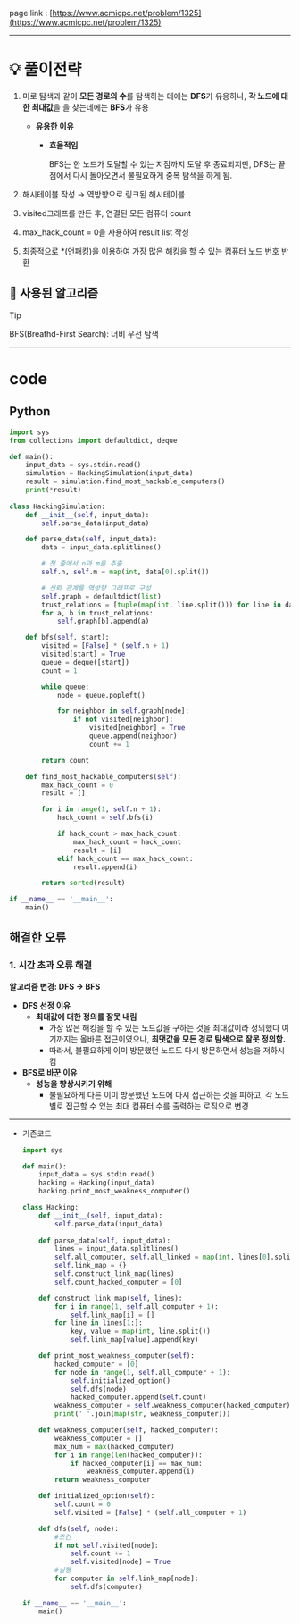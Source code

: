 page link : [https://www.acmicpc.net/problem/1325](https://www.acmicpc.net/problem/1325)

---

# 💡 풀이전략

1. 미로 탐색과 같이 **모든 경로의 수**를 탐색하는 데에는 **DFS**가 유용하나, **각 노드에 대한 최대값**을 을 찾는데에는 **BFS**가 유용
    - **유용한 이유**
        - **효율적임**
            
            BFS는 한 노드가 도달할 수 있는 지점까지 도달 후 종료되지만, DFS는 끝 점에서 다시 돌아오면서 불필요하게 중복 탐색을 하게 됨.
            
2. 해시테이블 작성 → 역방향으로 링크된 해시테이블
3. visited그래프를 만든 후, 연결된 모든 컴퓨터 count
4. max_hack_count = 0을 사용하여 result list 작성
5. 최종적으로 *(언패킹)을 이용하여 가장 많은 해킹을 할 수 있는 컴퓨터 노드 번호 반환

## 🎨 사용된 알고리즘

> [!tip]
> BFS(Breathd-First Search): 너비 우선 탐색

---

# code

## Python

```python
import sys
from collections import defaultdict, deque

def main():
    input_data = sys.stdin.read()
    simulation = HackingSimulation(input_data)
    result = simulation.find_most_hackable_computers()
    print(*result)
    
class HackingSimulation:
    def __init__(self, input_data):
        self.parse_data(input_data)

    def parse_data(self, input_data):
        data = input_data.splitlines()

        # 첫 줄에서 n과 m을 추출
        self.n, self.m = map(int, data[0].split())

        # 신뢰 관계를 역방향 그래프로 구성
        self.graph = defaultdict(list)
        trust_relations = [tuple(map(int, line.split())) for line in data[1:self.m+1]]
        for a, b in trust_relations:
            self.graph[b].append(a)

    def bfs(self, start):
        visited = [False] * (self.n + 1)
        visited[start] = True
        queue = deque([start])
        count = 1

        while queue:
            node = queue.popleft()

            for neighbor in self.graph[node]:
                if not visited[neighbor]:
                    visited[neighbor] = True
                    queue.append(neighbor)
                    count += 1

        return count

    def find_most_hackable_computers(self):
        max_hack_count = 0
        result = []

        for i in range(1, self.n + 1):
            hack_count = self.bfs(i)

            if hack_count > max_hack_count:
                max_hack_count = hack_count
                result = [i]
            elif hack_count == max_hack_count:
                result.append(i)

        return sorted(result)

if __name__ == '__main__':
    main()
```

## 해결한 오류

### 1. 시간 초과 오류 해결

**알고리즘 변경: DFS → BFS**

- **DFS 선정 이유**
    - **최대값에 대한 정의를 잘못 내림**
        - 가장 많은 해킹을 할 수 있는 노드값을 구하는 것을 최대값이라 정의했다
        여기까지는 올바른 접근이였으나, **최댓값을 모든 경로 탐색으로 잘못 정의함.**
        - 따라서, 불필요하게 이미 방문했던 노드도 다시 방문하면서 성능을 저하시킴
- **BFS로 바꾼 이유**
    - **성능을 향상시키기 위해**
        - 불필요하게 다른 이미 방문했던 노드에 다시 접근하는 것을 피하고, 각 노드별로 접근할 수 있는 최대 컴퓨터 수를 출력하는 로직으로 변경

---

- 기존코드
    
    ```python
    import sys
    
    def main():
        input_data = sys.stdin.read()
        hacking = Hacking(input_data)
        hacking.print_most_weakness_computer()
    
    class Hacking:
        def __init__(self, input_data):
            self.parse_data(input_data)
        
        def parse_data(self, input_data):
            lines = input_data.splitlines()
            self.all_computer, self.all_linked = map(int, lines[0].split())
            self.link_map = {}
            self.construct_link_map(lines)
            self.count_hacked_computer = [0]
    
        def construct_link_map(self, lines):
            for i in range(1, self.all_computer + 1):
                self.link_map[i] = []
            for line in lines[1:]:
                key, value = map(int, line.split())
                self.link_map[value].append(key)
    
        def print_most_weakness_computer(self):
            hacked_computer = [0]
            for node in range(1, self.all_computer + 1):
                self.initialized_option()
                self.dfs(node)
                hacked_computer.append(self.count)
            weakness_computer = self.weakness_computer(hacked_computer)
            print(' '.join(map(str, weakness_computer)))
    
        def weakness_computer(self, hacked_computer):
            weakness_computer = []
            max_num = max(hacked_computer)
            for i in range(len(hacked_computer)):
                if hacked_computer[i] == max_num:
                    weakness_computer.append(i)
            return weakness_computer
    
        def initialized_option(self):
            self.count = 0
            self.visited = [False] * (self.all_computer + 1)
    
        def dfs(self, node):
            #조건
            if not self.visited[node]:
                self.count += 1
                self.visited[node] = True
            #실행
            for computer in self.link_map[node]:
                self.dfs(computer)
    
    if __name__ == '__main__':
        main()
    ```
